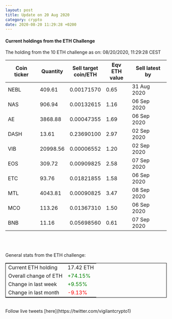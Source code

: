 ```yaml
---
layout: post
title: Update on 20 Aug 2020
category: crypto
date: 2020-08-20 11:29:28 +0200
---
```

<!-- Global site tag (gtag.js) - Google Analytics -->
<script async src="https://www.googletagmanager.com/gtag/js?id=UA-103831149-5"></script>
<script>
  window.dataLayer = window.dataLayer || [];
  function gtag(){dataLayer.push(arguments);}
  gtag('js', new Date());

  gtag('config', 'UA-103831149-5');
</script>


#### Current holdings from the ETH Challenge

The holding from the 10 ETH challenge as on: 08/20/2020, 11:29:28 CEST

|Coin ticker|Quantity|Sell target<br>coin/ETH|Eqv ETH<br>value|Sell latest by|
|-----------|--------|-----------|-----------|--------------|
NEBL|409.61|  0.00171570|0.65|31 Aug 2020|
NAS|906.94|  0.00132615|1.16|06 Sep 2020|
AE|3868.88|  0.00047355|1.69|06 Sep 2020|
DASH|13.61|  0.23690100|2.97|02 Sep 2020|
VIB|20998.56|  0.00006552|1.20|02 Sep 2020|
EOS|309.72|  0.00909825|2.58|07 Sep 2020|
ETC|93.76|  0.01821855|1.58|06 Sep 2020|
MTL|4043.81|  0.00090825|3.47|08 Sep 2020|
MCO|113.26|  0.01367310|1.50|06 Sep 2020|
BNB|11.16|  0.05698560|0.61|07 Sep 2020|

<br>
<br>
<br>
General stats from the ETH challenge:

<table style="border:1px solid black;margin-left:auto;margin-right:auto;">
	<tbody>
	<tr>
		<td>Current ETH holding</td>
		<td>     17.42 ETH</td>
	</tr>
	<tr>
		<td>Overall change of ETH</td>
		<td><font color="green">+74.15%</font></td>
	</tr>
	<tr>
		<td>Change in last week</td>
		<td><font color="green">+9.55%</font></td>
	</tr>
	<tr>
		<td>Change in last month</td>
		<td><font color="red">-9.13%</font></td>
	</tr>
	</tbody>
</table>

<br>
Follow live tweets [here](https://twitter.com/vigilantcrypto1)
<br>
<br>